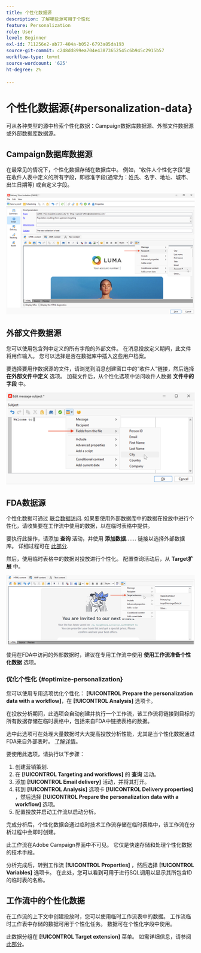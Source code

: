 ```yaml
---
title: 个性化数据源
description: 了解哪些源可用于个性化
feature: Personalization
role: User
level: Beginner
exl-id: 711256e2-ab77-404a-b052-6793a85da193
source-git-commit: c248dd899ea704e43873652545c6b945c2915b57
workflow-type: tm+mt
source-wordcount: '625'
ht-degree: 2%

---
```


# 个性化数据源{#personalization-data}

可从各种类型的源中检索个性化数据：Campaign数据库数据源、外部文件数据源或外部数据库数据源。

## Campaign数据库数据源

在最常见的情况下，个性化数据存储在数据库中。 例如，“收件人个性化字段”是在收件人表中定义的所有字段，即标准字段(通常为：姓氏、名字、地址、城市、出生日期等) 或自定义字段。

![电子邮件中的促销活动个性化字段](assets/perso-campaign-datasource.png)


## 外部文件数据源

您可以使用包含列中定义的所有字段的外部文件。 在消息投放定义期间，此文件将用作输入。 您可以选择是否在数据库中插入这些用户档案。

要选择要用作数据源的文件，请浏览到消息创建窗口中的“收件人”链接，然后选择 **在外部文件中定义** 选项。 加载文件后，从个性化选项中访问收件人数据 **文件中的字段** 中。

![来自文件的个性化数据](assets/perso-from-file.png)


## FDA数据源

个性化数据可通过 [联合数据访问](../connect/fda.md).  如果要使用外部数据库中的数据在投放中进行个性化，请收集要在工作流中使用的数据，以在临时表格中提供。

要执行此操作，请添加 **查询** 活动，并使用 **添加数据……** 链接以选择外部数据库。 详细过程可在 [此部分](../../automation/workflow/query.md#adding-data).

然后，使用临时表格中的数据对投放进行个性化。 配置查询活动后，从 **Target扩展** 中。

![来自外部数据库的个性化数据](assets/perso-external-db.png)

使用在FDA中访问的外部数据时，建议在专用工作流中使用 **使用工作流准备个性化数据** 选项。

### 优化个性化 {#optimize-personalization}

您可以使用专用选项优化个性化： **[!UICONTROL Prepare the personalization data with a workflow]**，在 **[!UICONTROL Analysis]** 选项卡。

在投放分析期间，此选项会自动创建并执行一个工作流，该工作流将链接到目标的所有数据存储在临时表格中，包括来自FDA中链接表格的数据。

选中此选项可在处理大量数据时大大提高投放分析性能，尤其是当个性化数据通过FDA来自外部表时。 [了解详情](../connect/fda.md)。

要使用此选项，请执行以下步骤：

1. 创建营销策划.
1. 在 **[!UICONTROL Targeting and workflows]** 的 **查询** 活动。
1. 添加 **[!UICONTROL Email delivery]** 活动，并将其打开。
1. 转到 **[!UICONTROL Analysis]** 选项卡 **[!UICONTROL Delivery properties]** ，然后选择 **[!UICONTROL Prepare the personalization data with a workflow]** 选项。
1. 配置投放并启动工作流以启动分析。

完成分析后，个性化数据会通过临时技术工作流存储在临时表格中，该工作流在分析过程中会即时创建。

此工作流在Adobe Campaign界面中不可见。 它仅是快速存储和处理个性化数据的技术手段。

分析完成后，转到工作流 **[!UICONTROL Properties]** ，然后选择 **[!UICONTROL Variables]** 选项卡。 在此处，您可以看到可用于进行SQL调用以显示其所包含ID的临时表的名称。

## 工作流中的个性化数据

在工作流的上下文中创建投放时，您可以使用临时工作流表中的数据。 工作流临时工作表中存储的数据可用于个性化任务。 数据可在个性化字段中使用。

此数据分组在 **[!UICONTROL Target extension]** 菜单。 如需详细信息，请参阅[此部分](../../automation/workflow/use-workflow-data.md#target-data)。
